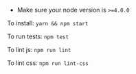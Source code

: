 * Make sure your node version is  `>=4.0.0`

To install:
`yarn && npm start`

To run tests:
`npm test`

To lint js:
`npm run lint`

To lint css:
`npm run lint-css`